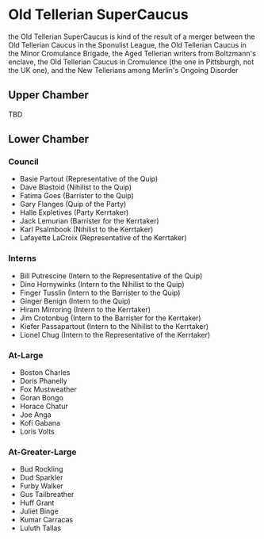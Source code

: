 # Old Tellerian SuperCaucus

the Old Tellerian SuperCaucus is kind of the result of a merger between the Old Tellerian Caucus in the Sponulist League, the Old Tellerian Caucus in the Minor Cromulance Brigade, the Aged Tellerian writers from Boltzmann's enclave, the Old Tellerian Caucus in Cromulence (the one in Pittsburgh, not the UK one), and the New Tellerians among Merlin's Ongoing Disorder

## Upper Chamber

TBD

## Lower Chamber

### Council

- Basie Partout (Representative of the Quip)
- Dave Blastoid (Nihilist to the Quip)
- Fatima Goes (Barrister to the Quip)
- Gary Flanges (Quip of the Party)
- Halle Expletives (Party Kerrtaker)
- Jack Lemurian (Barrister for the Kerrtaker)
- Karl Psalmbook (Nihilist to the Kerrtaker)
- Lafayette LaCroix (Representative of the Kerrtaker)

### Interns

- Bill Putrescine (Intern to the Representative of the Quip)
- Dino Hornywinks (Intern to the Nihilist to the Quip)
- Finger Tusslin (Intern to the Barrister to the Quip)
- Ginger Benign (Intern to the Quip)
- Hiram Mirroring (Intern to the Kerrtaker)
- Jim Crotonbug (Intern to the Barrister for the Kerrtaker)
- Kiefer Passapartout (Intern to the Nihilist to the Kerrtaker)
- Lionel Chug (Intern to the Representative of the Kerrtaker)

### At-Large

- Boston Charles
- Doris Phanelly
- Fox Mustweather
- Goran Bongo
- Horace Chatur
- Joe Anga
- Kofi Gabana
- Loris Volts

### At-Greater-Large

- Bud Rockling
- Dud Sparkler
- Furby Walker
- Gus Tailbreather
- Huff Grant
- Juliet Binge
- Kumar Carracas
- Luluth Tallas
